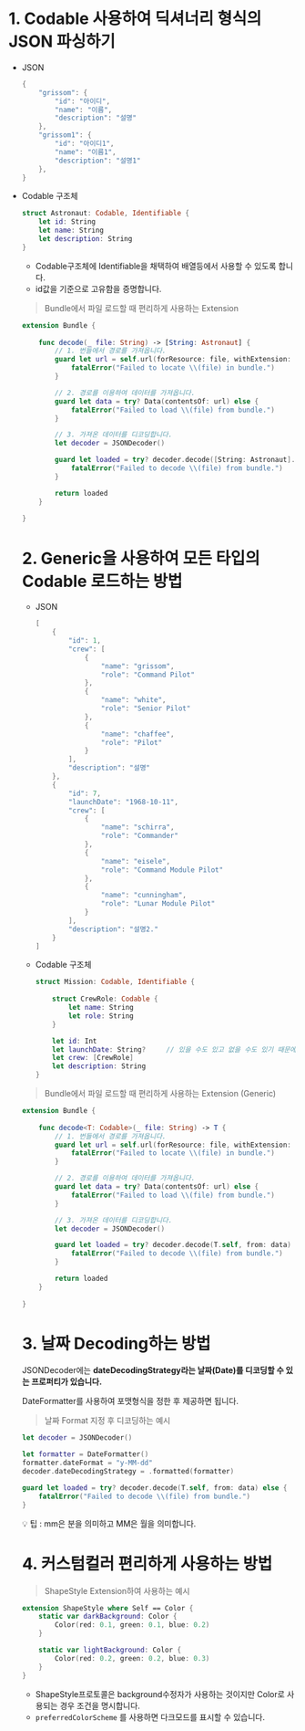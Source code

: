 ﻿# 1. Codable 사용하여 딕셔너리 형식의 JSON 파싱하기

-   JSON
    
    ```swift
    {
        "grissom": {
            "id": "아이디",
    		"name": "이름",
    		"description": "설명"
    	},
		"grissom1": {
            "id": "아이디1",
    		"name": "이름1",
    		"description": "설명1"
    	},
    }
    
    ```
    
-   Codable 구조체
    
    ```swift
    struct Astronaut: Codable, Identifiable {
        let id: String
        let name: String
        let description: String
    }
    
    ```
    
    -   Codable구조체에 Identifiable을 채택하여 배열등에서 사용할 수 있도록 합니다.
    -   id값을 기준으로 고유함을 증명합니다.
    
    > Bundle에서 파일 로드할 때 편리하게 사용하는 Extension
    
    ```swift
    extension Bundle {
        
        func decode(_ file: String) -> [String: Astronaut] {
            // 1. 번들에서 경로를 가져옵니다.
            guard let url = self.url(forResource: file, withExtension: nil) else {
                fatalError("Failed to locate \\(file) in bundle.")
            }
    
            // 2. 경로를 이용하여 데이터를 가져옵니다.
            guard let data = try? Data(contentsOf: url) else {
                fatalError("Failed to load \\(file) from bundle.")
            }
    
            // 3. 가져온 데이터를 디코딩합니다.
            let decoder = JSONDecoder()
    
            guard let loaded = try? decoder.decode([String: Astronaut].self, from: data) else {
                fatalError("Failed to decode \\(file) from bundle.")
            }
    
            return loaded
        }
        
    }
    
    ```
    
    # 2. Generic을 사용하여 모든 타입의 Codable 로드하는 방법
    
    -   JSON
        
        ```swift
        [
        	{
        		"id": 1,
        		"crew": [
                    {
                        "name": "grissom",
                        "role": "Command Pilot"
                    },
                    {
                        "name": "white",
                        "role": "Senior Pilot"
                    },
                    {
                        "name": "chaffee",
                        "role": "Pilot"
                    }
        		],
        		"description": "설명"
        	},
        	{
        		"id": 7,
                "launchDate": "1968-10-11",
        		"crew": [
                    {
                        "name": "schirra",
                        "role": "Commander"
                    },
                    {
                        "name": "eisele",
                        "role": "Command Module Pilot"
                    },
                    {
                        "name": "cunningham",
                        "role": "Lunar Module Pilot"
                    }
        		],
        		"description": "설명2."
        	}
        ]
        
        ```
        
    -   Codable 구조체
        
        ```swift
        struct Mission: Codable, Identifiable {
            
            struct CrewRole: Codable {
                let name: String
                let role: String
            }
        
            let id: Int
            let launchDate: String?     // 있을 수도 있고 없을 수도 있기 때문에 옵셔널 처리 (없다면 생략)
            let crew: [CrewRole]
            let description: String
        }
        
        ```
        
    
    > Bundle에서 파일 로드할 때 편리하게 사용하는 Extension (Generic)
    
    ```swift
    extension Bundle {
        
        func decode<T: Codable>(_ file: String) -> T {
            // 1. 번들에서 경로를 가져옵니다.
            guard let url = self.url(forResource: file, withExtension: nil) else {
                fatalError("Failed to locate \\(file) in bundle.")
            }
    
            // 2. 경로를 이용하여 데이터를 가져옵니다.
            guard let data = try? Data(contentsOf: url) else {
                fatalError("Failed to load \\(file) from bundle.")
            }
    
            // 3. 가져온 데이터를 디코딩합니다.
            let decoder = JSONDecoder()
    
            guard let loaded = try? decoder.decode(T.self, from: data) else {
                fatalError("Failed to decode \\(file) from bundle.")
            }
    
            return loaded
        }
        
    }
    
    ```
    
    # 3. 날짜 Decoding하는 방법
    
    JSONDecoder에는 **dateDecodingStrategy라는 날짜(Date)를 디코딩할 수 있는 프로퍼티가 있습니다.**
    
    DateFormatter를 사용하여 포맷형식을 정한 후 제공하면 됩니다.
    
    > 날짜 Format 지정 후 디코딩하는 예시
    
    ```swift
    let decoder = JSONDecoder()
    
    let formatter = DateFormatter()
    formatter.dateFormat = "y-MM-dd"
    decoder.dateDecodingStrategy = .formatted(formatter)
    
    guard let loaded = try? decoder.decode(T.self, from: data) else {
        fatalError("Failed to decode \\(file) from bundle.")
    }
    
    ```
    
    💡 팁 : mm은 분을 의미하고 MM은 월을 의미합니다.
    
    # 4. 커스텀컬러 편리하게 사용하는 방법
    
    > ShapeStyle Extension하여 사용하는 예시
    
    ```swift
    extension ShapeStyle where Self == Color {
        static var darkBackground: Color {
            Color(red: 0.1, green: 0.1, blue: 0.2)
        }
    
        static var lightBackground: Color {
            Color(red: 0.2, green: 0.2, blue: 0.3)
        }
    }
    
    ```
    
    -   ShapeStyle프로토콜은 background수정자가 사용하는 것이지만 Color로 사용되는 경우 조건을 명시합니다.
    -   `preferredColorScheme` 를 사용하면 다크모드를 표시할 수 있습니다.
